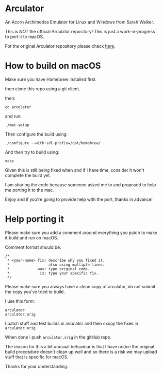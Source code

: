 # Arculator

An Acorn Archimedes Emulator for Linux and Windows from Sarah Walker.

This is *NOT* the official Arculator repository! This is just a work-in-progress to port it to macOS.

For the original Arculator repository please check [here](https://github.com/sarah-walker-pcem/arculator).

# How to build on macOS

Make sure you have Homebrew installed first.

then clone this repo using a git client.

then:

```
cd arculator
```

and run:
```
./mac-setup
```

Then configure the build using:
```
./configure --with-sdl-prefix=/opt/homebrew/
```

And then try to build using:
```
make
```

Given this is still being fixed when and if I have time, consider it won't complete the build yet.

I am sharing the code because someone asked me to and proposed to help me porting it to the mac.

Enjoy and if you're going to provide help with the port, thanks in advance!

# Help porting it

Please make sure you add a comment around everything you patch to make it build and run on macOS.

Comment format should be:
```
/*
 * <your-name> fix: describe why you fixed it,
 *                  also using multiple lines.
 *             was: type original code.
 *              is: type your specific fix.
 */
```

Please make sure you always have a clean copy of arculator, do not submit the copy you've tried to build.

I use this form:

```
arculator
arculator.orig
```

I patch stuff and test builds in arculator and then cxopy the fixes in `arculator.orig`

When done I push `arculator.orig` in the gitHub repo.

The reason for this a bit unusual behaviour is that I have notice the original build procesdure doesn't clean up well and so there is a risk we may upload stuff that is specific for macOS.

Thanks for your understanding.

